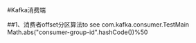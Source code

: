 #Kafka消费端

##1、消费者offset分区算法to see com.kafka.consumer.TestMain
Math.abs("consumer-group-id".hashCode())%50



